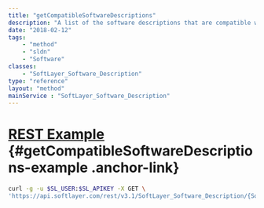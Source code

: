 ```yaml
---
title: "getCompatibleSoftwareDescriptions"
description: "A list of the software descriptions that are compatible with this software description."
date: "2018-02-12"
tags:
    - "method"
    - "sldn"
    - "Software"
classes:
    - "SoftLayer_Software_Description"
type: "reference"
layout: "method"
mainService : "SoftLayer_Software_Description"
---
```


# [REST Example](#getCompatibleSoftwareDescriptions-example) <a href="/article/rest/"><i class="fas fa-question"></i></a> {#getCompatibleSoftwareDescriptions-example .anchor-link} 
```bash
curl -g -u $SL_USER:$SL_APIKEY -X GET \
'https://api.softlayer.com/rest/v3.1/SoftLayer_Software_Description/{SoftLayer_Software_DescriptionID}/getCompatibleSoftwareDescriptions'
```
